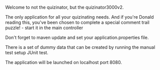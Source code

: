Welcome to not the quizinator, but the quizinator3000v2.

The only application for all your quizinating needs.
And if you're Donald reading this, you've been chosen to complete a special comment trail puzzle! - start it in the main controller

Don't forget to maven update and set your application.properties file. 

There is a set of dummy data that can be created by running the manual test setup JUnit test.

The application will be launched on localhost port 8080.
